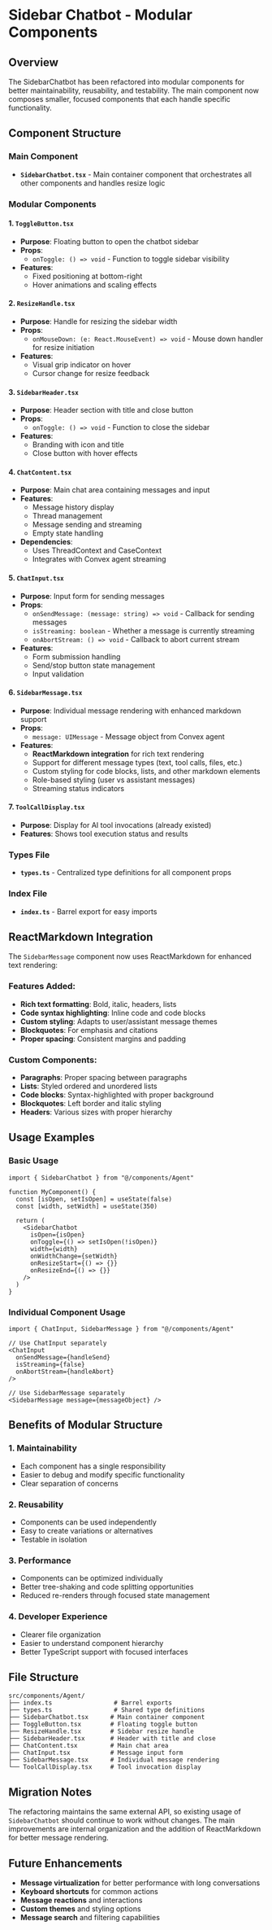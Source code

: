 # Sidebar Chatbot - Modular Components

## Overview

The SidebarChatbot has been refactored into modular components for better maintainability, reusability, and testability. The main component now composes smaller, focused components that each handle specific functionality.

## Component Structure

### Main Component
- **`SidebarChatbot.tsx`** - Main container component that orchestrates all other components and handles resize logic

### Modular Components

#### 1. `ToggleButton.tsx`
- **Purpose**: Floating button to open the chatbot sidebar
- **Props**: 
  - `onToggle: () => void` - Function to toggle sidebar visibility
- **Features**: 
  - Fixed positioning at bottom-right
  - Hover animations and scaling effects

#### 2. `ResizeHandle.tsx`
- **Purpose**: Handle for resizing the sidebar width
- **Props**: 
  - `onMouseDown: (e: React.MouseEvent) => void` - Mouse down handler for resize initiation
- **Features**: 
  - Visual grip indicator on hover
  - Cursor change for resize feedback

#### 3. `SidebarHeader.tsx`
- **Purpose**: Header section with title and close button
- **Props**: 
  - `onToggle: () => void` - Function to close the sidebar
- **Features**: 
  - Branding with icon and title
  - Close button with hover effects

#### 4. `ChatContent.tsx`
- **Purpose**: Main chat area containing messages and input
- **Features**: 
  - Message history display
  - Thread management
  - Message sending and streaming
  - Empty state handling
- **Dependencies**: 
  - Uses ThreadContext and CaseContext
  - Integrates with Convex agent streaming

#### 5. `ChatInput.tsx`
- **Purpose**: Input form for sending messages
- **Props**: 
  - `onSendMessage: (message: string) => void` - Callback for sending messages
  - `isStreaming: boolean` - Whether a message is currently streaming
  - `onAbortStream: () => void` - Callback to abort current stream
- **Features**: 
  - Form submission handling
  - Send/stop button state management
  - Input validation

#### 6. `SidebarMessage.tsx`
- **Purpose**: Individual message rendering with enhanced markdown support
- **Props**: 
  - `message: UIMessage` - Message object from Convex agent
- **Features**: 
  - **ReactMarkdown integration** for rich text rendering
  - Support for different message types (text, tool calls, files, etc.)
  - Custom styling for code blocks, lists, and other markdown elements
  - Role-based styling (user vs assistant messages)
  - Streaming status indicators

#### 7. `ToolCallDisplay.tsx`
- **Purpose**: Display for AI tool invocations (already existed)
- **Features**: Shows tool execution status and results

### Types File
- **`types.ts`** - Centralized type definitions for all component props

### Index File
- **`index.ts`** - Barrel export for easy imports

## ReactMarkdown Integration

The `SidebarMessage` component now uses ReactMarkdown for enhanced text rendering:

### Features Added:
- **Rich text formatting**: Bold, italic, headers, lists
- **Code syntax highlighting**: Inline code and code blocks
- **Custom styling**: Adapts to user/assistant message themes
- **Blockquotes**: For emphasis and citations
- **Proper spacing**: Consistent margins and padding

### Custom Components:
- **Paragraphs**: Proper spacing between paragraphs
- **Lists**: Styled ordered and unordered lists
- **Code blocks**: Syntax-highlighted with proper background
- **Blockquotes**: Left border and italic styling
- **Headers**: Various sizes with proper hierarchy

## Usage Examples

### Basic Usage
```tsx
import { SidebarChatbot } from "@/components/Agent"

function MyComponent() {
  const [isOpen, setIsOpen] = useState(false)
  const [width, setWidth] = useState(350)

  return (
    <SidebarChatbot
      isOpen={isOpen}
      onToggle={() => setIsOpen(!isOpen)}
      width={width}
      onWidthChange={setWidth}
      onResizeStart={() => {}}
      onResizeEnd={() => {}}
    />
  )
}
```

### Individual Component Usage
```tsx
import { ChatInput, SidebarMessage } from "@/components/Agent"

// Use ChatInput separately
<ChatInput
  onSendMessage={handleSend}
  isStreaming={false}
  onAbortStream={handleAbort}
/>

// Use SidebarMessage separately
<SidebarMessage message={messageObject} />
```

## Benefits of Modular Structure

### 1. **Maintainability**
- Each component has a single responsibility
- Easier to debug and modify specific functionality
- Clear separation of concerns

### 2. **Reusability**
- Components can be used independently
- Easy to create variations or alternatives
- Testable in isolation

### 3. **Performance**
- Components can be optimized individually
- Better tree-shaking and code splitting opportunities
- Reduced re-renders through focused state management

### 4. **Developer Experience**
- Clearer file organization
- Easier to understand component hierarchy
- Better TypeScript support with focused interfaces

## File Structure
```
src/components/Agent/
├── index.ts                 # Barrel exports
├── types.ts                 # Shared type definitions
├── SidebarChatbot.tsx      # Main container component
├── ToggleButton.tsx        # Floating toggle button
├── ResizeHandle.tsx        # Sidebar resize handle
├── SidebarHeader.tsx       # Header with title and close
├── ChatContent.tsx         # Main chat area
├── ChatInput.tsx           # Message input form
├── SidebarMessage.tsx      # Individual message rendering
└── ToolCallDisplay.tsx     # Tool invocation display
```

## Migration Notes

The refactoring maintains the same external API, so existing usage of `SidebarChatbot` should continue to work without changes. The main improvements are internal organization and the addition of ReactMarkdown for better message rendering.

## Future Enhancements

- **Message virtualization** for better performance with long conversations
- **Keyboard shortcuts** for common actions
- **Message reactions** and interactions
- **Custom themes** and styling options
- **Message search** and filtering capabilities 